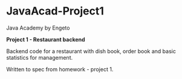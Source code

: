 # JavaAcad-Project1

Java Academy by Engeto

**Project 1 - Restaurant backend**

Backend code for a restaurant with dish book, order book and basic statistics for management.

Written to spec from homework - project 1.
